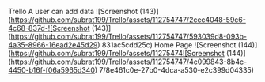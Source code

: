  Trello
 A user can add data
 ![Screenshot (143)](https://github.com/subrat199/Trello/assets/112754747/2cec4048-59c6-4c68-837d-![Screenshot (143)](https://github.com/subrat199/Trello/assets/112754747/593039d8-093b-4a35-8966-16ead2e45d29)
831ac5cdd25c)
Home Page
![Screenshot (144)](https://github.com/subrat199/Trello/assets/11275474![Screenshot (144)](https://github.com/subrat199/Trello/assets/112754747/4c099843-8b4c-4450-b16f-f06a5965d340)
7/8e461c0e-27b0-4dca-a530-e2c399d04335)

